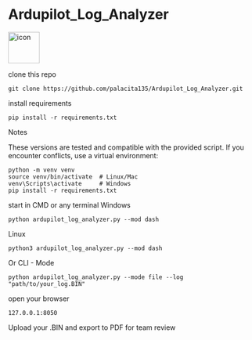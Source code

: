 # Ardupilot_Log_Analyzer
<img width="64" height="64" alt="icon" src="https://github.com/user-attachments/assets/4992b146-cbb6-422d-a1e1-2686b336cc0b" />

clone this repo
```
git clone https://github.com/palacita135/Ardupilot_Log_Analyzer.git
```
install requirements
```
pip install -r requirements.txt
```
Notes

These versions are tested and compatible with the provided script.
If you encounter conflicts, use a virtual environment:
```
python -m venv venv
source venv/bin/activate  # Linux/Mac
venv\Scripts\activate     # Windows
pip install -r requirements.txt
```
start in CMD or any terminal
Windows
```
python ardupilot_log_analyzer.py --mod dash
```
Linux
```
python3 ardupilot_log_analyzer.py --mod dash
```

Or CLI - Mode
```
python ardupilot_log_analyzer.py --mode file --log "path/to/your_log.BIN"
```

open your browser
```
127.0.0.1:8050
```
Upload your .BIN and export to PDF for team review
